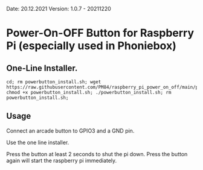 Date: 20.12.2021 Version: 1.0.7 - 20211220
# Power-On-OFF Button for Raspberry Pi (especially used in Phoniebox)

## One-Line Installer.

```
cd; rm powerbutton_install.sh; wget https://raw.githubusercontent.com/PM84/raspberry_pi_power_on_off/main/powerbutton_install.sh; chmod +x powerbutton_install.sh; ./powerbutton_install.sh; rm powerbutton_install.sh;
```

## Usage

Connect an arcade button to GPIO3 and a GND pin.

Use the one line installer.

Press the button at least 2 seconds to shut the pi down.
Press the button again will start the raspberry pi immediately.